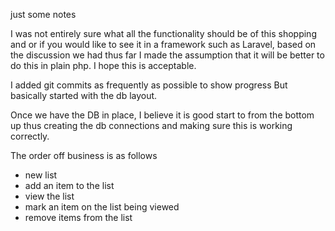 just some notes

I was not entirely sure what all the functionality should be of this shopping and or if you 
would like to see it in a framework such as Laravel, based on the discussion we had thus far I made the assumption 
that it will be better to do this in plain php. I hope this is acceptable.

I added git commits as frequently as possible to show progress
But basically started with the db layout.

Once we have the DB in place, I believe it is good start to from the bottom up
thus creating the db connections and making sure this is working correctly.

The order off business is as follows
 - new list
 - add an item to the list
 - view the list
 - mark an item on the list being viewed
 - remove items from the list
